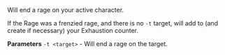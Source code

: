 Will end a rage on your active character.

If the Rage was a frenzied rage, and there is no `-t` target, will add to (and create if necessary) your Exhaustion counter.

**Parameters**
`-t <target>` - Will end a rage on the target.